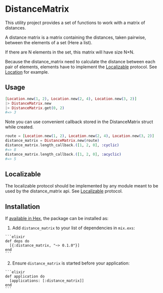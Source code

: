 # DistanceMatrix

This utility project provides a set of functions to work with a matrix of
distances.

A distance matrix is a matrix containing the distances, taken pairwise,
between the elements of a set (Here a list).

If there are N elements in the set, this matrix will have size N×N.

Because the distance_matrix need to calculate the distance between each pair of
elements, elements have to implement the [Localizable](https://github.com/KiyoMenager/distance_matrix/blob/master/lib/localizable.ex) protocol.
See [Location](https://github.com/KiyoMenager/distance_matrix/blob/master/lib/location.ex) for example.

## Usage

```elixir
[Location.new(1, 2), Location.new(2, 4), Location.new(3, 2)]
|> DistanceMatrix.new
|> DistanceMatrix.get(0, 2)
#=> 3
```

Note you can use convenient callback stored in the DistanceMatrix struct while
created.

```elixir
route = [Location.new(1, 2), Location.new(2, 4), Location.new(3, 2)]
distance_matrix = DistanceMatrix.new(route)
distance_matrix.length_callback.([1, 2, 0], :cyclic)
#=> 8
distance_matrix.length_callback.([1, 2, 0], :acyclic)
#=> 5
```

## Localizable

The localizable protocol should be implemented by any module meant to be used by
the distance_matrix api. See [Localizable](https://github.com/KiyoMenager/distance_matrix/blob/master/lib/localizable.ex) protocol.

## Installation

If [available in Hex](https://hex.pm/docs/publish), the package can be installed as:

  1. Add `distance_matrix` to your list of dependencies in `mix.exs`:

    ```elixir
    def deps do
      [{:distance_matrix, "~> 0.1.0"}]
    end
    ```

  2. Ensure `distance_matrix` is started before your application:

    ```elixir
    def application do
      [applications: [:distance_matrix]]
    end
    ```

